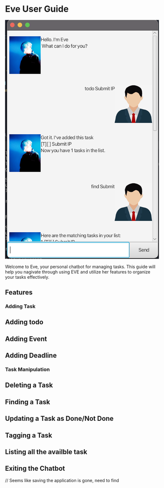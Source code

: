 # Eve User Guide

![Screenshot of the UI](Ui.png)

Welcome to Eve, your personal chatbot for managing tasks. This guide will help you nagivate through using EVE and utilize her features to organize your tasks effectively.

## Features

### Adding Task

## Adding todo

## Adding Event

## Adding Deadline

### Task Manipulation

## Deleting a Task

## Finding a Task

## Updating a Task as Done/Not Done

## Tagging a Task

## Listing all the availble task

## Exiting the Chatbot


// Seems like saving the application is gone, need to find